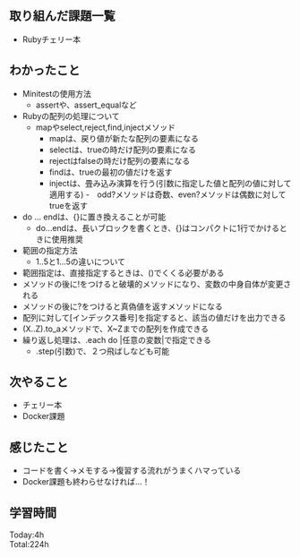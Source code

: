 ## 取り組んだ課題一覧
- Rubyチェリー本
## わかったこと
- Minitestの使用方法
  - assertや、assert_equalなど
- Rubyの配列の処理について
  - mapやselect,reject,find,injectメソッド
    - mapは、戻り値が新たな配列の要素になる
    - selectは、trueの時だけ配列の要素になる
    - rejectはfalseの時だけ配列の要素になる
    - findは、trueの最初の値だけを返す
    - injectは、畳み込み演算を行う(引数に指定した値と配列の値に対して適用する)
  -　odd?メソッドは奇数、even?メソッドは偶数に対してtrueを返す
- do ... endは、{}に置き換えることが可能
  - do...endは、長いブロックを書くとき、{}はコンパクトに1行でかけるときに使用推奨        
- 範囲の指定方法
  - 1..5と1...5の違いについて
- 範囲指定は、直接指定するときは、()でくくる必要がある
- メソッドの後に!をつけると破壊的メソッドになり、変数の中身自体が変更される
- メソッドの後に?をつけると真偽値を返すメソッドになる
- 配列に対して[インデックス番号]を指定すると、該当の値だけを出力できる
- (X..Z).to_aメソッドで、X~Zまでの配列を作成できる
- 繰り返し処理は、.each do |任意の変数|で指定できる
  - .step(引数)で、２つ飛ばしなども可能
## 次やること
- チェリー本
- Docker課題
## 感じたこと
- コードを書く→メモする→復習する流れがうまくハマっている
- Docker課題も終わらせなければ…！
## 学習時間
Today:4h  
Total:224h  
